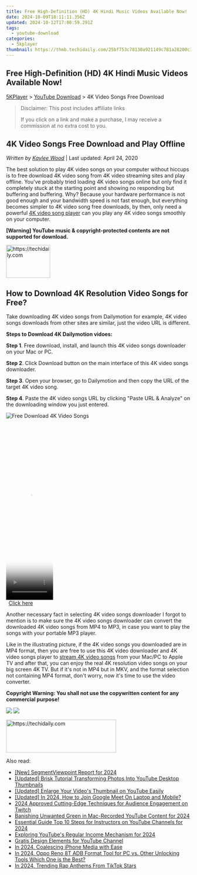 ```yaml
---
title: Free High-Definition (HD) 4K Hindi Music Videos Available Now!
date: 2024-10-09T18:11:11.356Z
updated: 2024-10-12T17:08:59.291Z
tags:
  - youtube-download
categories:
  - 5kplayer
thumbnail: https://thmb.techidaily.com/25bf753c78130a921149c781a28200c1963f284bc6d075e275272bdd4200ee96.jpg
---
```


## Free High-Definition (HD) 4K Hindi Music Videos Available Now!

[5KPlayer](https://tools.techidaily.com/5kplayer/products/) \> [YouTube Download](https://tools.techidaily.com/5kplayer/youtube-download/) \> 4K Video Songs Free Download

>  Disclaimer: This post includes affiliate links
>
>  If you click on a link and make a purchase, I may receive a commission at no extra cost to you.
>

## 4K Video Songs Free Download and Play Offline

 _Written by [Kaylee Wood](https://www.quora.com/profile/Amanda-Hu-21)_ | Last updated: April 24, 2020 

The best solution to play 4K video songs on your computer without hiccups is to free download 4K video song from 4K video streaming sites and play offline. You've probably tried loading 4K video songs online but only find it completely stuck at the starting point and showing no responding but buffering and buffering. Why? Because your hardware performance is not good enough and your bandwidth speed is not fast enough, but everything becomes simpler to 4K video song free downloads, by then, only need a powerful [4K video song player](https://tools.techidaily.com/5kplayer/video-music-player/) can you play any 4K video songs smoothly on your computer. 

**\[Warning\] YouTube music & copyright-protected contents are not supported for download.**

<!-- affiliate ads begin -->
<a href="https://aligracehair.sjv.io/c/5597632/2135364/19272" target="_top" id="2135364">
  <img src="//a.impactradius-go.com/display-ad/19272-2135364" border="0" alt="https://techidaily.com" width="120" height="90"/>
</a>
<img height="0" width="0" src="https://aligracehair.sjv.io/i/5597632/2135364/19272" style="position:absolute;visibility:hidden;" border="0" />
<!-- affiliate ads end -->

## How to Download 4K Resolution Video Songs for Free?

Take downloading 4K video songs from Dailymotion for example, 4K video songs downloads from other sites are similar, just the video URL is different. 

**Steps to Download 4K Dailymotion vidoes:**

**Step 1**. Free download, install, and launch this 4K video songs downloader on your Mac or PC. 

**Step 2**. Click Download button on the main interface of this 4K video songs downloader. 

**Step 3**. Open your browser, go to Dailymotion and then copy the URL of the target 4K video song. 

**Step 4**. Paste the 4K video songs URL by clicking "Paste URL & Analyze" on the downloading window you just entered. 

![Free Download 4K Video Songs](https://www.5kplayer.com/youtube-download/img/4k-youtube-download.jpg)

<!-- affiliate ads begin -->
<span id="1975658">
					<video width="128" height="480" style="cursor:pointer"
           poster="//a.impactradius-go.com/display-clicktoplayimage/1975658.png"
           onclick="if(!this.playClicked){this.play();this.setAttribute('controls',true);this.playClicked=true;}">
	   <source src="//a.impactradius-go.com/display-ad/22993-1975658">
	   <img src="//a.impactradius-go.com/display-clicktoplayimage/1975658.png" style="border: none; height: 100%; width: 100%; object-fit: contain">
	</video>
	<div style="width:80px;text-align:center"><a href="javascript:window.open(decodeURIComponent('https%3A%2F%2Fhomestyler.sjv.io%2Fc%2F5597632%2F1975658%2F22993'), '_blank');void(0);">Click here</a></div>
</span>
<img height="0" width="0" src="https://imp.pxf.io/i/5597632/1975658/22993" style="position:absolute;visibility:hidden;" border="0" />
<!-- affiliate ads end -->

Another necessary fact in selecting 4K video songs downloader I forgot to mention is to make sure the 4K video songs downloader can convert the downloaded 4K video songs from MP4 to MP3, in case you want to play the songs with your portable MP3 player. 

Like in the illustrating picture, if the 4K video songs you downloaded are in MP4 format, then you are free to use this 4K video downloader and 4K video songs player to [stream 4K video songs](https://tools.techidaily.com/5kplayer/airplay/) from your Mac/PC to Apple TV and after that, you can enjoy the real 4K resolution video songs on your big screen 4K TV. But if it's not in MP4 but in MKV, and the format selection not containing MP4 format, don't worry, now it's time to use the video converter. 

**Copyright Warning: You shall not use the copywritten content for any commercial purpose!**

[![](https://www.5kplayer.com/youtube-download/../button/freedownwhitewin.png)](https://tools.techidaily.com/5kplayer/products/) [![](https://www.5kplayer.com/youtube-download/../button/freedownbackmac.png)](https://tools.techidaily.com/5kplayer/products/)

<!-- affiliate ads begin -->
<a href="https://appsumo.8odi.net/c/5597632/2137393/7443" target="_top" id="2137393">
  <img src="//a.impactradius-go.com/display-ad/7443-2137393" border="0" alt="https://techidaily.com" width="300" height="90"/>
</a>
<img height="0" width="0" src="https://appsumo.8odi.net/i/5597632/2137393/7443" style="position:absolute;visibility:hidden;" border="0" />
<!-- affiliate ads end -->

<ins class="adsbygoogle"
     style="display:block"
     data-ad-format="autorelaxed"
     data-ad-client="ca-pub-7571918770474297"
     data-ad-slot="1223367746"></ins>

<ins class="adsbygoogle"
     style="display:block"
     data-ad-client="ca-pub-7571918770474297"
     data-ad-slot="8358498916"
     data-ad-format="auto"
     data-full-width-responsive="true"></ins>

<span class="atpl-alsoreadstyle">Also read:</span>
<div><ul>
<li><a href="https://remote-screen-capture.techidaily.com/new-segmentviewpoint-report-for-2024/"><u>[New] SegmentViewpoint Report for 2024</u></a></li>
<li><a href="https://youtube-video-recordings.techidaily.com/updated-brisk-tutorial-transforming-photos-into-youtube-desktop-thumbnails/"><u>[Updated] Brisk Tutorial Transforming Photos Into YouTube Desktop Thumbnails</u></a></li>
<li><a href="https://youtube-video-recordings.techidaily.com/updated-enlarge-your-videos-thumbnail-on-youtube-easily/"><u>[Updated] Enlarge Your Video's Thumbnail on YouTube Easily</u></a></li>
<li><a href="https://digital-screen-recording.techidaily.com/updated-in-2024-how-to-join-google-meet-on-laptop-and-mobile/"><u>[Updated] In 2024, How to Join Google Meet On Laptop and Mobile?</u></a></li>
<li><a href="https://screen-mirroring-recording.techidaily.com/2024-approved-cutting-edge-techniques-for-audience-engagement-on-twitch/"><u>2024 Approved Cutting-Edge Techniques for Audience Engagement on Twitch</u></a></li>
<li><a href="https://youtube-video-recordings.techidaily.com/banishing-unwanted-green-in-mac-recorded-youtube-content-for-2024/"><u>Banishing Unwanted Green in Mac-Recorded YouTube Content for 2024</u></a></li>
<li><a href="https://youtube-video-recordings.techidaily.com/essential-guide-top-10-steps-for-instructors-on-youtube-channels-for-2024/"><u>Essential Guide Top 10 Steps for Instructors on YouTube Channels for 2024</u></a></li>
<li><a href="https://youtube-stream.techidaily.com/exploring-youtubes-regular-income-mechanism-for-2024/"><u>Exploring YouTube's Regular Income Mechanism for 2024</u></a></li>
<li><a href="https://youtube-video-recordings.techidaily.com/gratis-design-elements-for-youtube-channel/"><u>Gratis Design Elements for YouTube Channel</u></a></li>
<li><a href="https://extra-lessons.techidaily.com/in-2024-coalescing-iphone-media-with-ease/"><u>In 2024, Coalescing iPhone Media with Ease</u></a></li>
<li><a href="https://android-frp.techidaily.com/in-2024-oppo-reno-8t-adb-format-tool-for-pc-vs-other-unlocking-tools-which-one-is-the-best-by-drfone-android/"><u>In 2024, Oppo Reno 8T ADB Format Tool for PC vs. Other Unlocking Tools Which One is the Best?</u></a></li>
<li><a href="https://tiktok-clips.techidaily.com/in-2024-trending-rap-anthems-from-tiktok-stars/"><u>In 2024, Trending Rap Anthems From TikTok Stars</u></a></li>
</ul></div>

